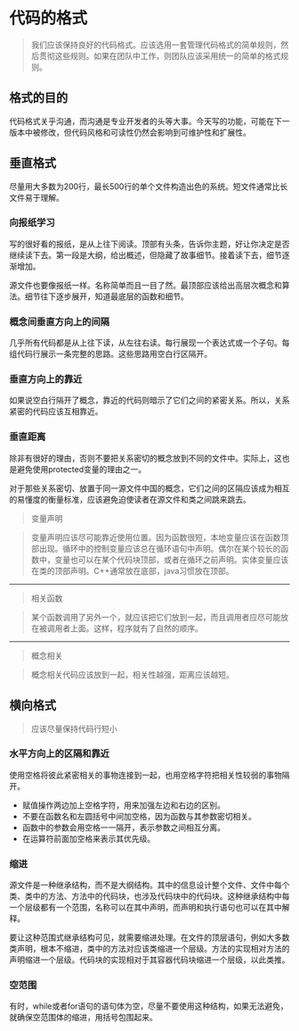 # 代码的格式
> 我们应该保持良好的代码格式。应该选用一套管理代码格式的简单规则，然后贯彻这些规则。如果在团队中工作，则团队应该采用统一的简单的格式规则。

## 格式的目的
代码格式关乎沟通，而沟通是专业开发者的头等大事。今天写的功能，可能在下一版本中被修改，但代码风格和可读性仍然会影响到可维护性和扩展性。

## 垂直格式
尽量用大多数为200行，最长500行的单个文件构造出色的系统。短文件通常比长文件易于理解。

### 向报纸学习
写的很好看的报纸，是从上往下阅读。顶部有头条，告诉你主题，好让你决定是否继续读下去。第一段是大纲，给出概述，但隐藏了故事细节。接着读下去，细节逐渐增加。

源文件也要像报纸一样。名称简单而且一目了然。最顶部应该给出高层次概念和算法。细节往下逐步展开，知道最底层的函数和细节。

### 概念间垂直方向上的间隔
几乎所有代码都是从上往下读，从左往右读。每行展现一个表达式或一个子句。每组代码行展示一条完整的思路。这些思路用空白行区隔开。

### 垂直方向上的靠近
如果说空白行隔开了概念，靠近的代码则暗示了它们之间的紧密关系。所以，关系紧密的代码应该互相靠近。

### 垂直距离
除非有很好的理由，否则不要把关系密切的概念放到不同的文件中。实际上，这也是避免使用protected变量的理由之一。

对于那些关系密切、放置于同一源文件中国的概念，它们之间的区隔应该成为相互的易懂度的衡量标准，应该避免迫使读者在源文件和类之间跳来跳去。

> 变量声明

> 变量声明应该尽可能靠近使用位置。因为函数很短，本地变量应该在函数顶部出现。循环中的控制变量应该总在循环语句中声明。偶尔在某个较长的函数中，变量也可以在某个代码块顶部，或者在循环之前声明。实体变量应该在类的顶部声明。C++通常放在底部，java习惯放在顶部。


----------
> 相关函数

> 某个函数调用了另外一个，就应该把它们放到一起，而且调用者应尽可能放在被调用者上面。这样，程序就有了自然的顺序。


----------
> 概念相关

> 概念相关代码应该放到一起，相关性越强，距离应该越短。

## 横向格式
> 应该尽量保持代码行短小

### 水平方向上的区隔和靠近
使用空格将彼此紧密相关的事物连接到一起，也用空格字符把相关性较弱的事物隔开。

- 赋值操作两边加上空格字符，用来加强左边和右边的区别。
- 不要在函数名和左圆括号中间加空格，因为函数与其参数密切相关。
- 函数中的参数会用空格一一隔开，表示参数之间相互分离。
- 在运算符前面加空格来表示其优先级。

### 缩进
源文件是一种继承结构，而不是大纲结构。其中的信息设计整个文件、文件中每个类、类中的方法、方法中的代码块，也涉及代码块中的代码块。这种继承结构中每一个层级都有一个范围，名称可以在其中声明，而声明和执行语句也可以在其中解释。

要让这种范围式继承结构可见，就需要缩进处理。在文件的顶层语句，例如大多数类声明，根本不缩进，类中的方法对应该类缩进一个层级。方法的实现相对方法的声明缩进一个层级。代码块的实现相对于其容器代码块缩进一个层级，以此类推。

### 空范围
有时，while或者for语句的语句体为空，尽量不要使用这种结构，如果无法避免，就确保空范围体的缩进，用括号包围起来。
